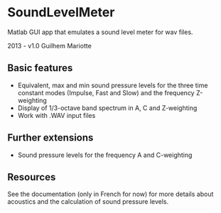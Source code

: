 # SoundLevelMeter
Matlab GUI app that emulates a sound level meter for wav files.

2013 - v1.0 Guilhem Mariotte

Basic features
--------------
- Equivalent, max and min sound pressure levels for the three time constant modes (Impulse, Fast and Slow) and the frequency Z-weighting
- Display of 1/3-octave band spectrum in A, C and Z-weighting
- Work with .WAV input files

Further extensions
------------------
- Sound pressure levels for the frequency A and C-weighting

Resources
---------
See the documentation (only in French for now) for more details about acoustics and the calculation of sound pressure levels.
